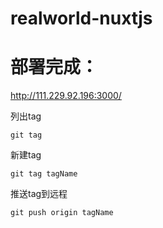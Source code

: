 # realworld-nuxtjs

# 部署完成：
http://111.229.92.196:3000/

列出tag
```
git tag
```

新建tag
```
git tag tagName
```

推送tag到远程
```
git push origin tagName
```
